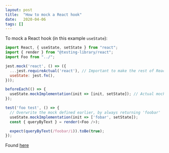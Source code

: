 ```yaml
---
layout: post
title:  "How to mock a React hook"
date:   2020-04-06
tags: []
---
```


To mock a React hook (in this example `useState`):

```javascript
import React, { useState, setState } from "react";
import { render } from "@testing-library/react";
import Foo from "../";

jest.mock('react', () => ({
  ...jest.requireActual('react'), // Important to make the rest of React working
  useState: jest.fn(),
}));

beforeEach(() => {
  useState.mockImplementation(init => [init, setState]); // Actual mock. Uses setState from React and returns init value
});

test('foo test', () => {
  // Overwrite the mock defined earlier, by always returning 'foobar'
  useState.mockImplementation(init => ['fobar', setState]);
  const { queryByText } = render(<Foo />);

  expect(queryByText(/foobar/i)).toBe(true);
});

```

Found [here](https://dev.to/ppciesiolkiewicz/comment/i708)
